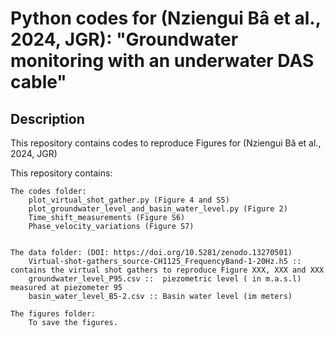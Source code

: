 # Python codes for (Nziengui Bâ et al., 2024, JGR): "Groundwater monitoring with an underwater DAS cable"

## Description 

This repository contains codes to reproduce Figures for (Nziengui Bâ et al., 2024, JGR)

This repository contains:

    The codes folder:
        plot_virtual_shot_gather.py (Figure 4 and S5)
        plot_groundwater_level_and_basin_water_level.py (Figure 2)
        Time_shift_measurements (Figure S6)
        Phase_velocity_variations (Figure S7)
	 

    The data folder: (DOI: https://doi.org/10.5281/zenodo.13270501)
        Virtual-shot-gathers_source-CH1125_FrequencyBand-1-20Hz.h5 :: contains the virtual shot gathers to reproduce Figure XXX, XXX and XXX
        groundwater_level_P95.csv ::  piezometric level ( in m.a.s.l) measured at piezometer 95 
        basin_water_level_B5-2.csv :: Basin water level (im meters)

    The figures folder:
        To save the figures. 
